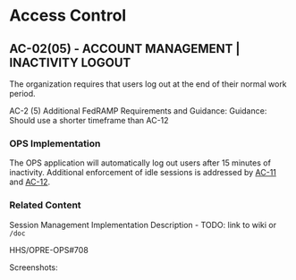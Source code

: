 # Access Control

## AC-02(05) - ACCOUNT MANAGEMENT | INACTIVITY LOGOUT

The organization requires that users log out at the end of their normal work period.

AC-2 (5) Additional FedRAMP Requirements and Guidance:
Guidance: Should use a shorter timeframe than AC-12

### OPS Implementation

The OPS application will automatically log out users after 15 minutes of inactivity. Additional enforcement of idle sessions is addressed by [AC-11](ac-11/index.md) and [AC-12](ac-12/index.md).

### Related Content

Session Management Implementation Description - TODO: link to wiki or `/doc`

HHS/OPRE-OPS#708

Screenshots:

